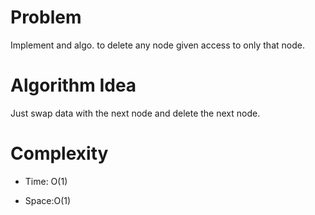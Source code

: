 # Problem

Implement and algo. to delete any node given access to only that node.

# Algorithm Idea

Just swap data with the next node and delete the next node.

# Complexity

- Time: O(1)

- Space:O(1)
